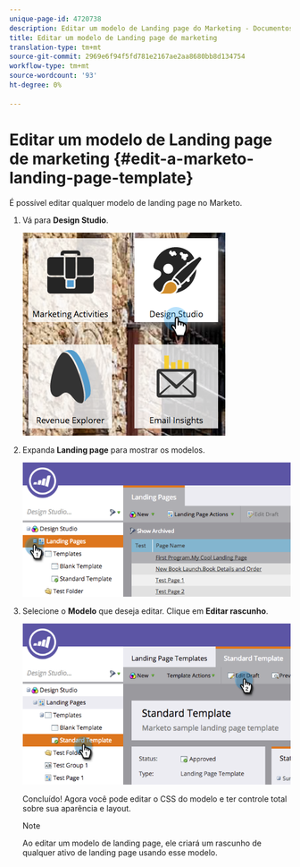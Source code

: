 ```yaml
---
unique-page-id: 4720738
description: Editar um modelo de Landing page do Marketing - Documentos do Marketing - Documentação do produto
title: Editar um modelo de Landing page de marketing
translation-type: tm+mt
source-git-commit: 2969e6f94f5fd781e2167ae2aa8680bb8d134754
workflow-type: tm+mt
source-wordcount: '93'
ht-degree: 0%

---
```



# Editar um modelo de Landing page de marketing {#edit-a-marketo-landing-page-template}

É possível editar qualquer modelo de landing page no Marketo.

1. Vá para **Design Studio**.

   ![](assets/designstudio.png)

1. Expanda **Landing page** para mostrar os modelos.

   ![](assets/image2015-5-21-12-3a40-3a3.png)

1. Selecione o **Modelo** que deseja editar. Clique em **Editar rascunho**.

   ![](assets/image2015-5-21-12-3a37-3a54.png)

   Concluído! Agora você pode editar o CSS do modelo e ter controle total sobre sua aparência e layout.

   >[!NOTE]
   >
   >Ao editar um modelo de landing page, ele criará um rascunho de qualquer ativo de landing page usando esse modelo.
